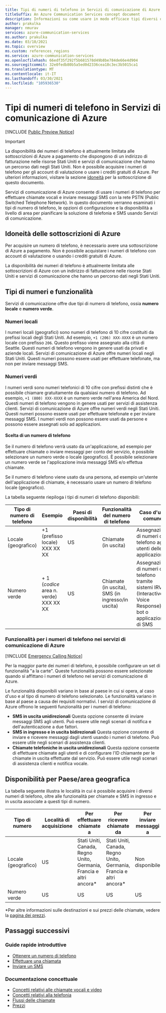 ```yaml
---
title: Tipi di numeri di telefono in Servizi di comunicazione di Azure
titleSuffix: An Azure Communication Services concept document
description: Informazioni su come usare in modo efficace tipi diversi di numeri di telefono per SMS e telefonia.
author: prakulka
manager: nmurav
services: azure-communication-services
ms.author: prakulka
ms.date: 03/10/2021
ms.topic: overview
ms.custom: references_regions
ms.service: azure-communication-services
ms.openlocfilehash: 66edf35f292f5b681578d49b8be784de66e4d904
ms.sourcegitcommit: 32e0fedb80b5a5ed0d2336cea18c3ec3b5015ca1
ms.translationtype: MT
ms.contentlocale: it-IT
ms.lasthandoff: 03/30/2021
ms.locfileid: "105936530"
---
```

# <a name="phone-number-types-in-azure-communication-services"></a>Tipi di numeri di telefono in Servizi di comunicazione di Azure

[!INCLUDE [Public Preview Notice](../../includes/public-preview-include-phone-numbers.md)]

> [!IMPORTANT]
> La disponibilità dei numeri di telefono è attualmente limitata alle sottoscrizioni di Azure a pagamento che dispongono di un indirizzo di fatturazione nelle risorse Stati Uniti e servizi di comunicazione che hanno un percorso dati negli Stati Uniti. Non è possibile acquisire i numeri di telefono per gli account di valutazione o usare i crediti gratuiti di Azure. Per ulteriori informazioni, visitare la sezione [idoneità](#azure-subscriptions-eligibility) per la sottoscrizione di questo documento.


Servizi di comunicazione di Azure consente di usare i numeri di telefono per effettuare chiamate vocali e inviare messaggi SMS con la rete PSTN (Public Switched Telephone Network). In questo documento verranno esaminati i tipi di numero di telefono, le opzioni di configurazione e la disponibilità a livello di area per pianificare la soluzione di telefonia e SMS usando Servizi di comunicazione.

## <a name="azure-subscriptions-eligibility"></a>Idoneità delle sottoscrizioni di Azure

Per acquisire un numero di telefono, è necessario avere una sottoscrizione di Azure a pagamento. Non è possibile acquistare i numeri di telefono con account di valutazione o usando i crediti gratuiti di Azure.

La disponibilità dei numeri di telefono è attualmente limitata alle sottoscrizioni di Azure con un indirizzo di fatturazione nelle risorse Stati Uniti e servizi di comunicazione che hanno un percorso dati negli Stati Uniti.


## <a name="number-types-and-features"></a>Tipi di numeri e funzionalità
Servizi di comunicazione offre due tipi di numero di telefono, ossia **numero locale** e **numero verde**.

### <a name="local-numbers"></a>Numeri locali
I numeri locali (geografici) sono numeri di telefono di 10 cifre costituiti da prefissi locali degli Stati Uniti. Ad esempio, `+1 (206) XXX-XXXX` è un numero locale con prefisso `206`. Questo prefisso viene assegnato alla città di Seattle. Questi numeri di telefono vengono in genere usati da privati e aziende locali. Servizi di comunicazione di Azure offre numeri locali negli Stati Uniti. Questi numeri possono essere usati per effettuare telefonate, ma non per inviare messaggi SMS.

### <a name="toll-free-numbers"></a>Numeri verdi
I numeri verdi sono numeri telefonici di 10 cifre con prefissi distinti che è possibile chiamare gratuitamente da qualsiasi numero di telefono. Ad esempio, `+1 (800) XXX-XXXX` è un numero verde nell'area America del Nord. Questi numeri di telefono vengono in genere usati per servizi di assistenza clienti. Servizi di comunicazione di Azure offre numeri verdi negli Stati Uniti. Questi numeri possono essere usati per effettuare telefonate e per inviare messaggi SMS. I numeri verdi non possono essere usati da persone e possono essere assegnati solo ad applicazioni.

#### <a name="choosing-a-phone-number-type"></a>Scelta di un numero di telefono

Se il numero di telefono verrà usato da un'applicazione, ad esempio per effettuare chiamate o inviare messaggi per conto del servizio, è possibile selezionare un numero verde o locale (geografico). È possibile selezionare un numero verde se l'applicazione invia messaggi SMS e/o effettua chiamate.

Se il numero di telefono viene usato da una persona, ad esempio un'utente dell'applicazione di chiamate, è necessario usare un numero di telefono locale (geografico).

La tabella seguente riepiloga i tipi di numeri di telefono disponibili:

| Tipo di numero di telefono | Esempio                              | Paesi di disponibilità    | Funzionalità del numero di telefono |Caso d'uso comune                                                                                                     |
| ----------------- | ------------------------------------ | ----------------------- | ------------------------|------------------------------------------------------------------------------------------------------------------- |
| Locale (geografico)        | +1 (prefisso locale) XXX XX XX  | US                      | Chiamate (in uscita) | Assegnazione di numeri di telefono agli utenti delle applicazioni  |
| Numero verde         | \+ 1 (*codice* area n. verde) XXX XX XX | US                      | Chiamate (in uscita), SMS (in ingresso/in uscita)| Assegnazione di numeri di telefono tramite sistemi IRV (Interactive Voice Response), bot o applicazioni di SMS                                        |


### <a name="phone-number-capabilities-in-azure-communication-services"></a>Funzionalità per i numeri di telefono nei servizi di comunicazione di Azure

[!INCLUDE [Emergency Calling Notice](../../includes/emergency-calling-notice-include.md)]

Per la maggior parte dei numeri di telefono, è possibile configurare un set di funzionalità "a la carte". Queste funzionalità possono essere selezionate quando si affittano i numeri di telefono nei servizi di comunicazione di Azure.

Le funzionalità disponibili variano in base al paese in cui si opera, al caso d'uso e al tipo di numero di telefono selezionato. Le funzionalità variano in base al paese a causa dei requisiti normativi. I servizi di comunicazione di Azure offrono le seguenti funzionalità per i numeri di telefono:

- **SMS in uscita unidirezionali** Questa opzione consente di inviare messaggi SMS agli utenti. Può essere utile negli scenari di notifica e dell'autenticazione a due fattori.
- **SMS in ingresso e in uscita bidirezionali** Questa opzione consente di inviare e ricevere messaggi dagli utenti usando i numeri di telefono. Può essere utile negli scenari di assistenza clienti.
- **Chiamate telefoniche in uscita unidirezionali** Questa opzione consente di effettuare chiamate agli utenti e di configurare l'ID chiamante per le chiamate in uscita effettuate dal servizio. Può essere utile negli scenari di assistenza clienti e notifica vocale.

## <a name="countryregion-availability"></a>Disponibilità per Paese/area geografica

La tabella seguente illustra le località in cui è possibile acquisire i diversi numeri di telefono, oltre alle funzionalità per chiamate e SMS in ingresso e in uscita associate a questi tipi di numero.

|Tipo di numero| Località di acquisizione | Per effettuare chiamate a                                        | Per ricevere chiamate da                                    |Per inviare messaggi a       | Per ricevere messaggi da |
|-----------| ------------------ | ---------------------------------------------------  |-------------------------------------------------------|-----------------------|--------|
| Locale (geografico)  | US                 | Stati Uniti, Canada, Regno Unito, Germania, Francia e altri ancora*| Stati Uniti, Canada, Regno Unito, Germania, Francia e altri ancora* |Non disponibile| Non disponibile |
| Numero verde | US                 | US                                                   | US                                                    |US                | US |

*Per altre informazioni sulle destinazioni e sui prezzi delle chiamate, vedere la [pagina dei prezzi](../pricing.md).


## <a name="next-steps"></a>Passaggi successivi

### <a name="quickstarts"></a>Guide rapide introduttive

- [Ottenere un numero di telefono](../../quickstarts/telephony-sms/get-phone-number.md)
- [Effettuare una chiamata](../../quickstarts/voice-video-calling/calling-client-samples.md)
- [Inviare un SMS](../../quickstarts/telephony-sms/send.md)

### <a name="conceptual-documentation"></a>Documentazione concettuale

- [Concetti relativi alle chiamate vocali e video](../voice-video-calling/about-call-types.md)
- [Concetti relativi alla telefonia](./telephony-concept.md)
- [Flussi delle chiamate](../call-flows.md)
- [Prezzi](../pricing.md)
